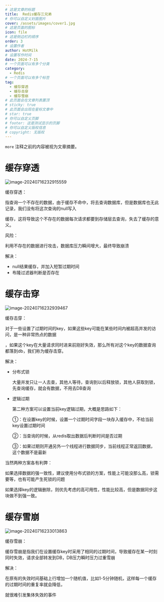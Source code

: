 ```yaml
---
# 这是文章的标题
title:  Redis缓存三兄弟
# 你可以自定义封面图片
cover: /assets/images/cover1.jpg
# 这是页面的图标
icon: file
# 这是侧边栏的顺序
order: 3
# 设置作者
author: HotMilk
# 设置写作时间
date: 2024-7-15
# 一个页面可以有多个分类
category:
  - Redis
# 一个页面可以有多个标签
tag:
  - 缓存穿透
  - 缓存击穿
  - 缓存雪崩
# 此页面会在文章列表置顶
# sticky: true
# 此页面会出现在星标文章中
# star: true
# 你可以自定义页脚
# footer: 这是测试显示的页脚
# 你可以自定义版权信息
# copyright: 无版权
---
```


`more` 注释之前的内容被视为文章摘要。

<!-- more -->

#  缓存穿透

![image-20240716232915559](https://hotmilk-pic.oss-cn-shenzhen.aliyuncs.com/assets/202407162329593.png)

缓存穿透：

指查询一个不存在的数据，由于缓存不命中，将去查询数据库，但是数据库也无此记录，我们没有将这次查询的null写入

缓存，这将导致这个不存在的数据每次请求都要到存储层去查询，失去了缓存的意义。

风险：

利用不存在的数据进行攻击，数据库压力瞬间增大，最终导致崩溃

解决：

- null结果缓存，并加入短暂过期时间
- 布隆过滤器判断是否存在

# 缓存击穿

![image-20240716232939467](https://hotmilk-pic.oss-cn-shenzhen.aliyuncs.com/assets/202407162329508.png)

缓存击穿：

对于一些设置了过期时间的key，如果这些key可能在某些时间内被超高并发的访问，是一种非常热点的数据

，如果这个key在大量请求同时进来前刚好失效，那么所有对这个key的数据查询都落到db，我们称为缓存击穿。

解决：

- 分布式锁

  大量并发只让一人去查，其他人等待，查询到以后释放锁，其他人获取到锁，先查询缓存，就会有数据，不用去DB查询

- 逻辑过期

  第二种方案可以设置当前key逻辑过期，大概是思路如下：

  ①：在设置key的时候，设置一个过期时间字段一块存入缓存中，不给当前key设置过期时间

  ②：当查询的时候，从redis取出数据后判断时间是否过期

  ③：如果过期则开通另外一个线程进行数据同步，当前线程正常返回数据，这个数据不是最新

当然两种方案各有利弊：

如果选择数据的强一致性，建议使用分布式锁的方案，性能上可能没那么高，锁需要等，也有可能产生死锁的问题

如果选择key的逻辑删除，则优先考虑的高可用性，性能比较高，但是数据同步这块做不到强一致。

# 缓存雪崩

![image-20240716233013863](https://hotmilk-pic.oss-cn-shenzhen.aliyuncs.com/assets/202407162330907.png)

缓存雪崩：

缓存雪崩是指我们在设置缓存key时采用了相同的过期时间，导致缓存在某一时刻同时失效，请求全部转发到DB，DB压力瞬时压力过重雪崩

解决：

在原有的失效时间基础上行增加一个随机值，比如1-5分钟随机，这样每一个缓存的过期时间的重复率就会降低，

就很难引发集体失效的事件

